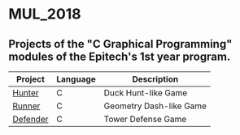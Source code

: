 # MUL_2018

## Projects of the "C Graphical Programming" modules of the Epitech's 1st year program.


| Project | Language | Description |
|---------|----------|-------------|
| [Hunter]         |      C      | Duck Hunt-like Game |
| [Runner]       |       C     | Geometry Dash-like Game |
| [Defender]       |       C     | Tower Defense Game |

[Hunter]: https://github.com/kevinpruvost/MUL_2018/tree/master/MUL_my_hunter_2018
[Runner]: https://github.com/kevinpruvost/MUL_2018/tree/master/MUL_my_runner_2018
[Defender]: https://github.com/kevinpruvost/kevinpruvost_epitech/tree/master/MUL_2018/MUL_my_defender_2018
